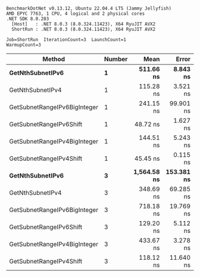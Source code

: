 ```

BenchmarkDotNet v0.13.12, Ubuntu 22.04.4 LTS (Jammy Jellyfish)
AMD EPYC 7763, 1 CPU, 4 logical and 2 physical cores
.NET SDK 8.0.203
  [Host]   : .NET 8.0.3 (8.0.324.11423), X64 RyuJIT AVX2
  ShortRun : .NET 8.0.3 (8.0.324.11423), X64 RyuJIT AVX2

Job=ShortRun  IterationCount=3  LaunchCount=1  
WarmupCount=3  

```
| Method                       | Number | Mean        | Error      | StdDev   | Min         | Max         | Gen0   | Allocated |
|----------------------------- |------- |------------:|-----------:|---------:|------------:|------------:|-------:|----------:|
| **GetNthSubnetIPv6**             | **1**      |   **511.66 ns** |   **8.843 ns** | **0.485 ns** |   **511.30 ns** |   **512.21 ns** | **0.0076** |     **696 B** |
| GetNthSubnetIPv4             | 1      |   115.28 ns |   3.521 ns | 0.193 ns |   115.09 ns |   115.48 ns | 0.0019 |     160 B |
| GetSubnetRangeIPv6BigInteger | 1      |   241.15 ns |  99.901 ns | 5.476 ns |   237.84 ns |   247.47 ns | 0.0048 |     432 B |
| GetSubnetRangeIPv6Shift      | 1      |    48.72 ns |   1.627 ns | 0.089 ns |    48.62 ns |    48.78 ns | 0.0019 |     160 B |
| GetSubnetRangeIPv4BigInteger | 1      |   144.51 ns |   5.243 ns | 0.287 ns |   144.31 ns |   144.84 ns | 0.0024 |     208 B |
| GetSubnetRangeIPv4Shift      | 1      |    45.45 ns |   0.115 ns | 0.006 ns |    45.45 ns |    45.46 ns | 0.0021 |     176 B |
| **GetNthSubnetIPv6**             | **3**      | **1,564.58 ns** | **153.381 ns** | **8.407 ns** | **1,557.15 ns** | **1,573.71 ns** | **0.0248** |    **2168 B** |
| GetNthSubnetIPv4             | 3      |   348.69 ns |  69.285 ns | 3.798 ns |   346.38 ns |   353.07 ns | 0.0057 |     480 B |
| GetSubnetRangeIPv6BigInteger | 3      |   718.18 ns |  19.769 ns | 1.084 ns |   717.04 ns |   719.19 ns | 0.0153 |    1296 B |
| GetSubnetRangeIPv6Shift      | 3      |   129.20 ns |   5.112 ns | 0.280 ns |   128.92 ns |   129.48 ns | 0.0057 |     480 B |
| GetSubnetRangeIPv4BigInteger | 3      |   433.67 ns |   3.278 ns | 0.180 ns |   433.49 ns |   433.85 ns | 0.0072 |     624 B |
| GetSubnetRangeIPv4Shift      | 3      |   118.12 ns |  11.640 ns | 0.638 ns |   117.42 ns |   118.66 ns | 0.0062 |     528 B |
